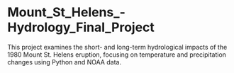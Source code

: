 # Mount_St_Helens_-Hydrology_Final_Project
This project examines the short- and long-term hydrological impacts of the 1980 Mount St. Helens eruption, focusing on temperature and precipitation changes using Python and NOAA data.
